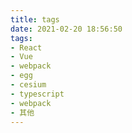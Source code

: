 ```yaml
---
title: tags
date: 2021-02-20 18:56:50
tags: 
- React
- Vue
- webpack
- egg
- cesium
- typescript
- webpack
- 其他
---
```

